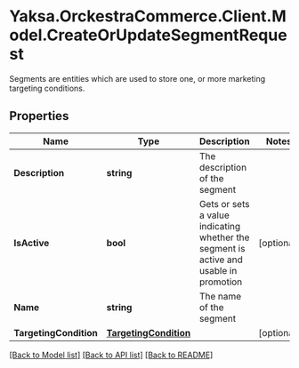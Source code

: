 # Yaksa.OrckestraCommerce.Client.Model.CreateOrUpdateSegmentRequest
Segments are entities which are used to store one, or more marketing targeting conditions.

## Properties

Name | Type | Description | Notes
------------ | ------------- | ------------- | -------------
**Description** | **string** | The description of the segment | 
**IsActive** | **bool** | Gets or sets a value indicating whether the segment is active and usable in promotion | [optional] 
**Name** | **string** | The name of the segment | 
**TargetingCondition** | [**TargetingCondition**](TargetingCondition.md) |  | [optional] 

[[Back to Model list]](../README.md#documentation-for-models) [[Back to API list]](../README.md#documentation-for-api-endpoints) [[Back to README]](../README.md)

